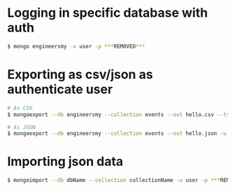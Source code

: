 # Logging in specific database with auth

```bash
$ mongo engineersmy -u user -p ***REMOVED***
```

# Exporting as csv/json as authenticate user

```bash
# As CSV
$ mongoexport --db engineersmy --collection events --out hello.csv --type csv -u user -p ***REMOVED***

# As JSON
$ mongoexport --db engineersmy --collection events --out hello.json -u user -p ***REMOVED***
```


# Importing json data

```bash
$ mongoimport --db dbName --collection collectionName -u user -p ***REMOVED*** fileName.json
```
